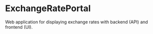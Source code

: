 # ExchangeRatePortal
Web application for displaying exchange rates with backend (API) and frontend (UI).

